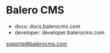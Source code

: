 Balero CMS
==========

* docs: docs.balerocms.com
* developer: developer.balerocms.com

soporte@balerocms.com
